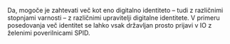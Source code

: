 Da, mogoče je zahtevati več kot eno digitalno identiteto – tudi z različnimi stopnjami varnosti – z različnimi upravitelji digitalne identitete. V primeru posedovanja več identitet se lahko vsak državljan prosto prijavi v IO z želenimi poverilnicami SPID.
